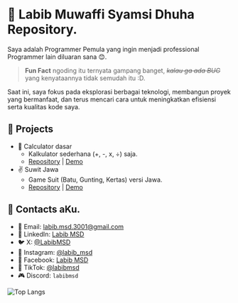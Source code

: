 # 📌 Labib Muwaffi Syamsi Dhuha Repository.

Saya adalah Programmer Pemula yang ingin menjadi professional Programmer lain diluaran sana 😊.

> **Fun Fact** ngoding itu ternyata gampang banget, _~~kalau ga ada BUG~~_ yang kenyataannya tidak semudah itu :D.

Saat ini, saya fokus pada eksplorasi berbagai teknologi, membangun proyek yang bermanfaat, dan terus mencari cara untuk meningkatkan efisiensi serta kualitas kode saya.

## 🚀 Projects
- 🧮 Calculator dasar
  - Kalkulator sederhana (+, -, x, ÷) saja.
  - [Repository](https://github.com/LabibMSD/calculator) | [Demo](https://LabibMSD.github.io/calculator)
- ✌ Suwit Jawa
  - Game Suit (Batu, Gunting, Kertas) versi Jawa.
  - [Repository](https://github.com/LabibMSD/suwit-jawa) | [Demo](https://LabibMSD.github.io/suwit-jawa)

## 🔗 Contacts aKu.
- 📧 Email: [labib.msd.3001@gmail.com](mailto:labib.msd.3001@gmail.com)  
- 💼 LinkedIn: [Labib MSD](https://www.linkedin.com/in/labib-msd-46b458288/)  
- 🐦 X: [@LabibMSD](https://x.com/LabibMsd)  
- 📸 Instagram: [@labib_msd](https://instagram.com/labib_msd)
- 📘 Facebook: [Labib MSD](https://www.facebook.com/profile.php?id=100088049186874)
- 🎵 TikTok: [@labibmsd](https://www.tiktok.com/@labibmsd)
- 🎮 Discord: `labibmsd` 

![Top Langs](https://github-readme-stats.vercel.app/api/top-langs/?username=LabibMSD&layout=compact&theme=tokyonight)
